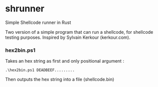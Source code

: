 # shrunner
Simple Shellcode runner in Rust

Two version of a simple program that can run a shellcode, for shellcode testing purposes.
Inspired by Sylvain Kerkour (kerkour.com).


### hex2bin.ps1
Takes an hex string as first and only positional argument :

```.\hex2bin.ps1 DEADBEEF.........```

Then outputs the hex string into a file (shellcode.bin)
